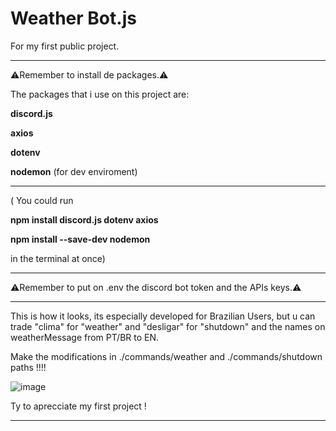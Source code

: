 # Weather Bot.js
For my first public project.
________________________________________________________
⚠️Remember to install de packages.⚠️

The packages that i use on this project are:

**discord.js**

**axios**

**dotenv**

**nodemon** (for dev enviroment)
________________________________________________________
( You could run 

**npm install discord.js dotenv axios**

**npm install --save-dev nodemon**

in the terminal at once)
________________________________________________________
⚠️Remember to put on .env the discord bot token and the APIs keys.⚠️
________________________________________________________
This is how it looks, its especially developed for Brazilian Users, but u can trade "clima" for "weather" and "desligar" for "shutdown" and the names on weatherMessage from PT/BR to EN. 

Make the modifications in ./commands/weather and ./commands/shutdown  paths !!!! 

![image](https://github.com/user-attachments/assets/72930644-dcc2-47b0-9ae1-fe6a33bd5b40)

Ty to aprecciate my first project !
________________________________________________________

